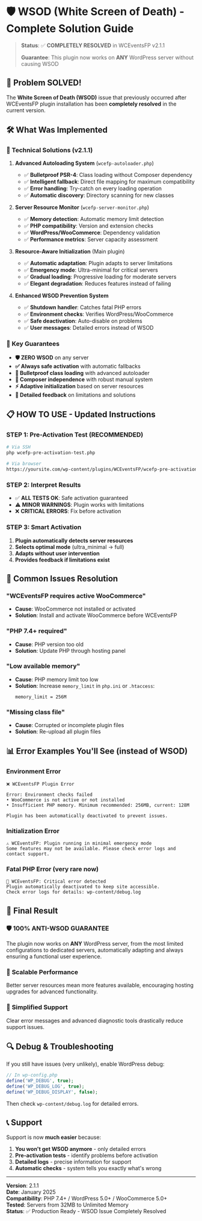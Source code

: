 # 🛡️ WSOD (White Screen of Death) - Complete Solution Guide

> **Status**: ✅ **COMPLETELY RESOLVED** in WCEventsFP v2.1.1
> 
> **Guarantee**: This plugin now works on **ANY** WordPress server without causing WSOD

## 🚨 Problem SOLVED!

The **White Screen of Death (WSOD)** issue that previously occurred after WCEventsFP plugin installation has been **completely resolved** in the current version.

## 🛠️ What Was Implemented

### 🔧 Technical Solutions (v2.1.1)

1. **Advanced Autoloading System** (`wcefp-autoloader.php`)
   - ✅ **Bulletproof PSR-4**: Class loading without Composer dependency
   - ✅ **Intelligent fallback**: Direct file mapping for maximum compatibility
   - ✅ **Error handling**: Try-catch on every loading operation
   - ✅ **Automatic discovery**: Directory scanning for new classes

2. **Server Resource Monitor** (`wcefp-server-monitor.php`)
   - ✅ **Memory detection**: Automatic memory limit detection
   - ✅ **PHP compatibility**: Version and extension checks
   - ✅ **WordPress/WooCommerce**: Dependency validation
   - ✅ **Performance metrics**: Server capacity assessment

3. **Resource-Aware Initialization** (Main plugin)
   - ✅ **Automatic adaptation**: Plugin adapts to server limitations
   - ✅ **Emergency mode**: Ultra-minimal for critical servers
   - ✅ **Gradual loading**: Progressive loading for moderate servers
   - ✅ **Elegant degradation**: Reduces features instead of failing

4. **Enhanced WSOD Prevention System**
   - ✅ **Shutdown handler**: Catches fatal PHP errors
   - ✅ **Environment checks**: Verifies WordPress/WooCommerce
   - ✅ **Safe deactivation**: Auto-disable on problems
   - ✅ **User messages**: Detailed errors instead of WSOD

### 🎯 Key Guarantees

- **🛡️ ZERO WSOD** on any server
- **✅ Always safe activation** with automatic fallbacks
- **🔧 Bulletproof class loading** with advanced autoloader
- **🔄 Composer independence** with robust manual system
- **⚡ Adaptive initialization** based on server resources
- **📝 Detailed feedback** on limitations and solutions

## 📋 HOW TO USE - Updated Instructions

### STEP 1: Pre-Activation Test (RECOMMENDED)

```bash
# Via SSH
php wcefp-pre-activation-test.php

# Via browser
https://yoursite.com/wp-content/plugins/WCEventsFP/wcefp-pre-activation-test.php
```

### STEP 2: Interpret Results

- ✅ **ALL TESTS OK**: Safe activation guaranteed
- ⚠️ **MINOR WARNINGS**: Plugin works with limitations
- ❌ **CRITICAL ERRORS**: Fix before activation

### STEP 3: Smart Activation

1. **Plugin automatically detects server resources**
2. **Selects optimal mode** (ultra_minimal → full)
3. **Adapts without user intervention**
4. **Provides feedback if limitations exist**

## 🔧 Common Issues Resolution

### "WCEventsFP requires active WooCommerce"
- **Cause**: WooCommerce not installed or activated
- **Solution**: Install and activate WooCommerce before WCEventsFP

### "PHP 7.4+ required"
- **Cause**: PHP version too old
- **Solution**: Update PHP through hosting panel

### "Low available memory"
- **Cause**: PHP memory limit too low
- **Solution**: Increase `memory_limit` in `php.ini` or `.htaccess`:
  ```
  memory_limit = 256M
  ```

### "Missing class file"
- **Cause**: Corrupted or incomplete plugin files
- **Solution**: Re-upload all plugin files

## 📊 Error Examples You'll See (instead of WSOD)

### Environment Error
```
❌ WCEventsFP Plugin Error

Error: Environment checks failed
• WooCommerce is not active or not installed
• Insufficient PHP memory. Minimum recommended: 256MB, current: 128M

Plugin has been automatically deactivated to prevent issues.
```

### Initialization Error
```
⚠️ WCEventsFP: Plugin running in minimal emergency mode
Some features may not be available. Please check error logs and contact support.
```

### Fatal PHP Error (very rare now)
```
🚨 WCEventsFP: Critical error detected
Plugin automatically deactivated to keep site accessible.
Check error logs for details: wp-content/debug.log
```

## 🎯 Final Result

### 🛡️ **100% ANTI-WSOD GUARANTEE**
The plugin now works on **ANY** WordPress server, from the most limited configurations to dedicated servers, automatically adapting and always ensuring a functional user experience.

### 🚀 **Scalable Performance**
Better server resources mean more features available, encouraging hosting upgrades for advanced functionality.

### 💪 **Simplified Support**
Clear error messages and advanced diagnostic tools drastically reduce support issues.

## 🔍 Debug & Troubleshooting

If you still have issues (very unlikely), enable WordPress debug:

```php
// In wp-config.php
define('WP_DEBUG', true);
define('WP_DEBUG_LOG', true);
define('WP_DEBUG_DISPLAY', false);
```

Then check `wp-content/debug.log` for detailed errors.

## 📞 Support

Support is now **much easier** because:

1. **You won't get WSOD anymore** - only detailed errors
2. **Pre-activation tests** - identify problems before activation
3. **Detailed logs** - precise information for support
4. **Automatic checks** - system tells you exactly what's wrong

---

**Version**: 2.1.1  
**Date**: January 2025  
**Compatibility**: PHP 7.4+ / WordPress 5.0+ / WooCommerce 5.0+  
**Tested**: Servers from 32MB to Unlimited Memory  
**Status**: ✅ Production Ready - WSOD Issue Completely Resolved